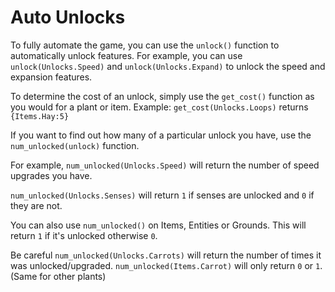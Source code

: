 # Auto Unlocks
To fully automate the game, you can use the `unlock()` function to automatically unlock features.
For example, you can use `unlock(Unlocks.Speed)` and `unlock(Unlocks.Expand)` to unlock the speed and expansion features.

To determine the cost of an unlock, simply use the `get_cost()` function as you would for a plant or item.
Example:
`get_cost(Unlocks.Loops)`
returns `{Items.Hay:5}`

If you want to find out how many of a particular unlock you have, use the `num_unlocked(unlock)` function.

For example, `num_unlocked(Unlocks.Speed)` will return the number of speed upgrades you have.

`num_unlocked(Unlocks.Senses)` will return `1` if senses are unlocked and `0` if they are not.

You can also use `num_unlocked()` on Items, Entities or Grounds. This will return `1` if it's unlocked otherwise `0`.

Be careful `num_unlocked(Unlocks.Carrots)` will return the number of times it was unlocked/upgraded.
`num_unlocked(Items.Carrot)` will only return `0` or `1`. (Same for other plants)
